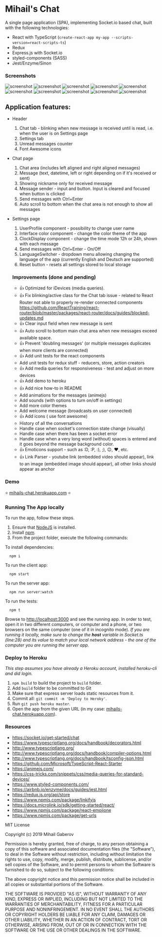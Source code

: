 # Mihail's Chat
A single page application (SPA), implementing Socket.io based chat, built with the following technologies:
- React with TypeScript (`create-react-app my-app --scripts-version=react-scripts-ts`)
- Redux
- Express.js with Socket.io
- styled-components (SASS)
- Jest/Enzyme/Sinon

### Screenshots
![screenshot](https://github.com/mihailgaberov/chat-spa/blob/master/screenshots/dark_iphone_678.PNG)
![screenshot](https://github.com/mihailgaberov/chat-spa/blob/master/screenshots/dark_iphone_678_with_notifications.PNG)
![screenshot](https://github.com/mihailgaberov/chat-spa/blob/master/screenshots/dark_iphonex.jpg)
![screenshot](https://github.com/mihailgaberov/chat-spa/blob/master/screenshots/dark_iphonex_with_notifications.jpg)
![screenshot](https://github.com/mihailgaberov/chat-spa/blob/master/screenshots/light_iphone_678.PNG)
![screenshot](https://github.com/mihailgaberov/chat-spa/blob/master/screenshots/light_iphone_678_notifications.PNG)
![screenshot](https://github.com/mihailgaberov/chat-spa/blob/master/screenshots/light_iphone_x.jpg)
![screenshot](https://github.com/mihailgaberov/chat-spa/blob/master/screenshots/light_iphonex_with_notifications.jpg)
![screenshot](https://github.com/mihailgaberov/chat-spa/blob/master/screenshots/emoji_show.PNG)
![screenshot](https://github.com/mihailgaberov/chat-spa/blob/master/screenshots/link_parsing_show.PNG)

## Application features:
- Header
  1. Chat tab - blinking when new message is received until is read, i.e. when the user is on Settings page
  2. Settings tab
  3. Unread messages counter
  4. Font Awesome icons
- Chat page
  1. Chat area (includes left aligned and right aligned messages)
  3. Message (text, datetime, left or right depending on if it's received or sent)
  4. Showing nickname only for received message
  4. Message sender - input and button. Input is cleared and focused when button is clicked
  5. Send messages with Ctrl+Enter
  6. Auto scroll to bottom when the chat area is not enough to show all messages
- Settings page
  1. UserProfile component - possibility to change user name
  2. Interface color component - change the color theme of the app
  3. ClockDisplay component - change the time mode 12h or 24h, shown with each message
  4. Send messages with Ctrl+Enter - On/Off
  5. LanguageSwitcher - dropdown menu allowing changing the language of the app (currently English and Deutsch are supported)
  6. Reset button - resets all settings stored to local storage
  
  ### Improvements (done and pending)
   - :+1: Optimized for iDevices (media queries).
   - :+1: Fix blinking/active class for the Chat tab issue - related to React Router not able to properly re-render connected components https://github.com/ReactTraining/react-router/blob/master/packages/react-router/docs/guides/blocked-updates.md
   - :+1: Clear input field when new message is sent
   - :+1: Auto scroll to bottom main chat area when new messages exceed available space.
   - :+1: Prevent 'doubling messages' (or multiple messages duplicates when more clients are connected)
   - :+1: Add unit tests for the react components
   - Add unit tests for redux stuff - reducers, store, action creators
   - :+1: Add media queries for responsiveness - test and adjust on more devices
   - :+1: Add demo to heroku
   - :+1: Add nice how-to in README
   - Add animations for the messages (animejs)
   - Add sounds (with options to turn on/off in settings)
   - Add more color themes
   - Add welcome message (broadcasts on user connected)
   - :+1: Add icons ( use font awesome)
   - History of all the conversations
   - Handle case when socket's connection state change (visually)
   - Handle case when there has been a socket error
   - Handle case when a very long word (without) spaces is entered and it goes beyond the message background color.
   - :+1: Emoticons support - such as :D, :P, :), ;), :wink:, :heart:, etc.
   - :+1: Link Parser - youtube link (embedded video should appear), link to an image (embedded image should appear), all other links should appear as anchor
  
### Demo
:star: [mihails-chat.herokuapp.com](https://mihails-chat.herokuapp.com) :star:

### Running The App locally

To run the app, follow these steps.

1. Ensure that [NodeJS](http://nodejs.org/) is installed.
2. Install [npm](https://www.npmjs.com/).
3. From the project folder, execute the following commands:

To install dependencies:
```shell
  npm i
```
To run the client app:

```shell
  npm start
```
To run the server app:

```shell
  npm run server:watch
```
To run the tests:

```shell
  npm t
```
Browse to [http://localhost:3000](http://localhost:3000) and see the running app. In order to test, open it in two different computers,
 or computer and a phone, or two browsers on the same computer (one of it in incognito mode). 
 _If you are running it locally, make sure to change the __host__ variable in Socket.ts (line:28) and its value to match
 your local network address - the one of the computer you are running the server app._ 
 

### Deploy to Heroku 
_This step assumes you have already a Heroku account, installed heroku-cli and did login._

1. `npm build` to build the project to `build` folder.
2. Add `build` folder to be committed to Git
3. Make sure that express server loads static resources from it.
4. Commit all: `git commit -m 'Deploy to Heroky'`.
5. Run `git push heroku master`.
6. Open the app from the given URL (in my case: [mihails-chat.herokuapp.com](https://mihails-chat.herokuapp.com)).

### Resources
- https://socket.io/get-started/chat
- https://www.typescriptlang.org/docs/handbook/decorators.html
- http://www.typescriptlang.org/
- http://www.typescriptlang.org/docs/handbook/compiler-options.html
- http://www.typescriptlang.org/docs/handbook/tsconfig-json.html
- https://github.com/Microsoft/TypeScript-React-Starter
- https://animejs.com/
- https://css-tricks.com/snippets/css/media-queries-for-standard-devices/
- https://www.styled-components.com/
- https://airbnb.io/enzyme/docs/guides/jest.html
- https://redux.js.org/api/store
- https://www.npmjs.com/package/linkifyjs
- https://docs.microlink.io/sdk/getting-started/react/
- https://www.npmjs.com/package/react-emojione
- https://www.npmjs.com/package/get-urls

MIT License

Copyright (c) 2019 Mihail Gaberov

Permission is hereby granted, free of charge, to any person obtaining a copy
of this software and associated documentation files (the "Software"), to deal
in the Software without restriction, including without limitation the rights
to use, copy, modify, merge, publish, distribute, sublicense, and/or sell
copies of the Software, and to permit persons to whom the Software is
furnished to do so, subject to the following conditions:

The above copyright notice and this permission notice shall be included in all
copies or substantial portions of the Software.

THE SOFTWARE IS PROVIDED "AS IS", WITHOUT WARRANTY OF ANY KIND, EXPRESS OR
IMPLIED, INCLUDING BUT NOT LIMITED TO THE WARRANTIES OF MERCHANTABILITY,
FITNESS FOR A PARTICULAR PURPOSE AND NONINFRINGEMENT. IN NO EVENT SHALL THE
AUTHORS OR COPYRIGHT HOLDERS BE LIABLE FOR ANY CLAIM, DAMAGES OR OTHER
LIABILITY, WHETHER IN AN ACTION OF CONTRACT, TORT OR OTHERWISE, ARISING FROM,
OUT OF OR IN CONNECTION WITH THE SOFTWARE OR THE USE OR OTHER DEALINGS IN THE
SOFTWARE.
